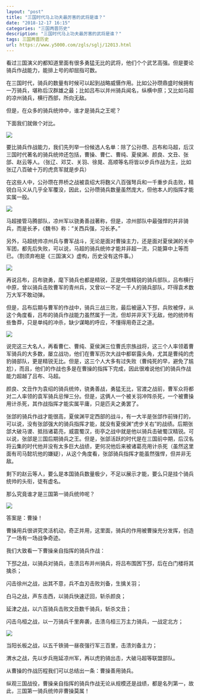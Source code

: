```yaml
---
layout: "post"
title: "三国时代马上功夫最厉害的武将是谁？"
date: "2018-12-17 16:15"
categories: "三国两晋历史"
description: "三国时代马上功夫最厉害的武将是谁？"
tags: 三国两晋历史
url: https://www.y5000.com/zgls/sglj/12013.html
---
```






看过三国演义的都知道里面有很多勇猛无比的武将，他们个个武艺高强。但是要论骑兵作战能力，能排上号的却屈指可数。

在三国时代，骑兵的数量有时候可以起到战略威慑作用。比如公孙瓒鼎盛时候拥有一万骑兵，堪称后汉群雄之最；比如吕布以并州骑兵闻名，纵横中原；又比如马超的凉州骑兵，横行西部，所向无敌。

但是，在众多的骑兵统帅中，谁才是骑兵之王呢？

下面我们就做个对比。

![](https://img.y5000.com/uploads/allimg/170203/8-1F203140S2558.jpg)

要比骑兵作战能力，我们先列举一份候选人名单：除了公孙瓒、吕布和马超，后汉三国时代著名的骑兵统帅还包括，曹操、曹仁、曹纯、夏侯渊、颜良、文丑、张郃、赵云等人。（张辽、邓艾、关羽、徐晃、高顺等名将皆以步兵作战为主，比如张辽八百破十万的虎贲军就是步兵）

在这些人中，公孙瓒在界桥之战被袁绍大将麴义八百强弩兵和一千重步兵击败，精锐白马义从几乎全军覆没，因此，公孙瓒骑兵数量虽然庞大，但他本人的指挥才能实属一般。

![](https://img.y5000.com/uploads/allimg/170203/14150222Z-0.jpg)

马超接管马腾部队，凉州军以骁勇善战著称，但是，凉州部队中最强悍的并非骑兵，而是长矛，《魏书》称：“关西兵强，习长矛。”

另外，马超统帅凉州兵与曹军战斗，无论是面对曹操主力，还是面对夏侯渊的关中军团，都先后失败，可以说，马超的骑兵统帅才能并非超一流，只能算中上等而已。（割须弃袍是《三国演义》虚构，历史没有这件事。）

![](https://img.y5000.com/uploads/allimg/170203/8-1F203140T5402.jpg)

再说吕布，吕布骁勇，麾下骑兵也都是精锐，正是凭借精锐的骑兵部队，吕布横行中原，曾以骑兵击败曹军的青州兵，又曾以一不足一千人的骑兵部队，吓得袁术数万大军不敢动弹。

但是，吕布后期与曹军的作战中，骑兵三战三败，最后被逼入下邳，兵败被俘，从这个角度看，吕布的骑兵作战能力虽然属于一流，但却并非天下无敌，他的统帅有些鲁莽，只是单纯的冲杀，缺少谋略的呼应，不懂得用奇正之道。

![](https://img.y5000.com/uploads/allimg/170203/8-1F203140U5J8.jpg)

说完这三大名人，再看曹仁、曹纯、夏侯渊三位曹氏宗族战将，这三个人率领着曹军骑兵的大多数，屡立战功，他们在曹军历次大战中都崭露头角，尤其是曹纯的虎豹骑部队，更是精锐无比。但是，这三个人大多有过失败（曹纯死的早，避免了尴尬），而且，他们的作战也多是在曹操的指挥下完成，因此很难说他们的骑兵作战能力超越了吕布、马超。

颜良、文丑作为袁绍的骑兵统帅，骁勇善战，勇猛无比，官渡之战前，曹军众将都对二人率领的袁军骑兵忌惮三分。但是，这俩人一个被关羽冲阵杀死，一个被曹操用计杀死，其作战指挥才能实属平庸，只是匹夫之勇罢了。

张郃的骑兵作战才能很高，夏侯渊平定西部的战斗，有一大半是张郃作前锋打的，可以说，没有张郃强大的骑兵指挥才能，就没有夏侯渊“虎步关右”的战绩。后期张郃大破马谡、抵挡诸葛亮，威震蜀汉，街亭之战中就是他以骑兵击破蜀汉精锐。可以说，张郃是三国后期骑兵之王。但是，张郃活跃的时代是在三国前中期，后汉名将云集的时代他并没有太多巨大战绩，更何况他后来被诸葛亮用计杀死（虽然这里面有司马懿坑他的嫌疑），从这个角度看，张郃骑兵指挥才能虽然强悍，但并非无敌。

剩下的赵云等人，要么是本国骑兵数量极少，不足以展示才能，要么只是挂个骑兵统帅的头衔，徒有虚名。

那么究竟谁才是三国第一骑兵统帅呢？

![](https://img.y5000.com/uploads/allimg/170203/8-1F203140Z6127.jpg)

答案是：曹操！

曹操用兵很讲究灵活机动，奇正并用，这里面，骑兵的作用被曹操充分发挥，创造了一场有一场战争奇迹。

我们大致看一下曹操亲自指挥的骑兵作战：

下邳之战，以骑兵对骑兵，击溃吕布并州骑兵，将吕布围困下邳，后在白门楼将其擒杀；

闪击徐州之战，出其不意，兵不血刃击败刘备，生擒关羽；

白马之战，声东击西，以骑兵快速迂回，斩杀颜良；

延津之战，以六百骑兵击败文丑数千骑兵，斩杀文丑；

闪击乌桓之战，以一万骑兵千里奔袭，击溃乌桓三万主力骑兵，一战定北方；

![](https://img.y5000.com/uploads/allimg/170203/14150211B-1.jpg)

当阳长板之战，以五千铁骑一昼夜强行军三百里，击溃刘备主力；

渭水之战，先以步兵拖延凉州军，再以虎豹骑出击，大破马超等联盟部队。

从曹操的作战历程我们可以总结出一条：曹操善用骑兵。

纵观三国战役，曹操亲自指挥的骑兵作战无论从规模还是战绩，都是名列第一，故此，三国第一骑兵统帅非曹操莫属！
